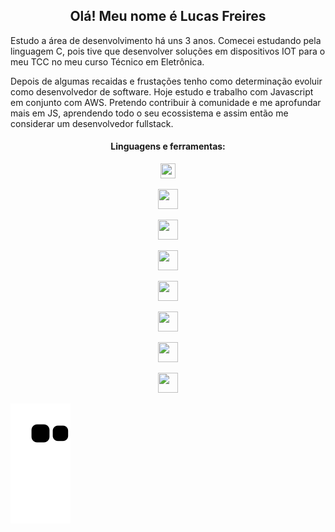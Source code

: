 <h2 align="center"> Olá! Meu nome é Lucas Freires </h2>

Estudo a área de desenvolvimento há uns 3 anos. Comecei estudando pela linguagem C, pois tive que desenvolver soluções em dispositivos IOT para o meu TCC no meu curso Técnico em Eletrônica.

Depois de algumas recaidas e frustações tenho como determinação evoluir como desenvolvedor de software. Hoje estudo e trabalho com Javascript em conjunto com AWS. Pretendo contribuir à comunidade e me aprofundar mais em JS, aprendendo todo o seu ecossistema e assim então me considerar um desenvolvedor fullstack.

<h4 align="center">Linguagens e ferramentas:</h4>

<div align="center" display="flex" gap="24px">

  <figure>
    <img width="24" height="24" src="https://www.vectorlogo.zone/logos/javascript/javascript-icon.svg">
  </figure>
  
  <figure>
    <img width="32" height="32" src="https://www.vectorlogo.zone/logos/w3_html5/w3_html5-icon.svg">
  </figure>
  
  <figure>
    <img width="32" height="32" src="https://www.vectorlogo.zone/logos/w3_css/w3_css-icon.svg">
  </figure>
  
  <figure>
    <img width="32" height="32" src="https://www.vectorlogo.zone/logos/amazon_aws/amazon_aws-icon.svg">
  </figure>
  
  <figure>
    <img width="32" height="32" src="https://www.vectorlogo.zone/logos/git-scm/git-scm-icon.svg">
  </figure>
  
  <figure>
    <img width="32" height="32" src="https://www.vectorlogo.zone/logos/github/github-icon.svg">
  </figure>
  
  <figure>
    <img width="32" height="32" src="https://www.vectorlogo.zone/logos/visualstudio_code/visualstudio_code-icon.svg">
  </figure>
  
  <figure>
    <img width="32" height="32" src="https://www.vectorlogo.zone/logos/linux/linux-icon.svg">
  </figure>

</div>

![Snake animation](https://github.com/lfreires/lfreires/blob/output/github-contribution-grid-snake.svg)
